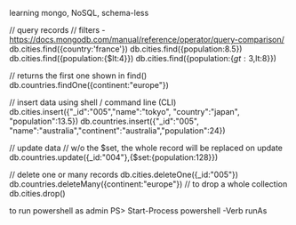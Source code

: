 learning mongo, NoSQL, schema-less

// query records
// filters - https://docs.mongodb.com/manual/reference/operator/query-comparison/
db.cities.find({country:'france'})
db.cities.find({population:8.5})
db.cities.find({population:{$lt:4}})
db.cities.find({population:{$gt:3,$lt:8}})

// returns the first one shown in find()
db.countries.findOne({continent:"europe"})

// insert data using shell / command line (CLI)
db.cities.insert({"_id":"005","name":"tokyo", "country":"japan", "population":13.5})
db.countries.insert({"_id":"005", "name":"australia","continent":"australia","population":24})

// update data
// w/o the $set, the whole record will be replaced on update
db.countries.update({_id:"004"},{$set:{population:128}})

// delete one or many records
db.cities.deleteOne({_id:"005"})
db.countries.deleteMany({continent:"europe"})
// to drop a whole collection
db.cities.drop()

to run powershell as admin
PS> Start-Process powershell -Verb runAs